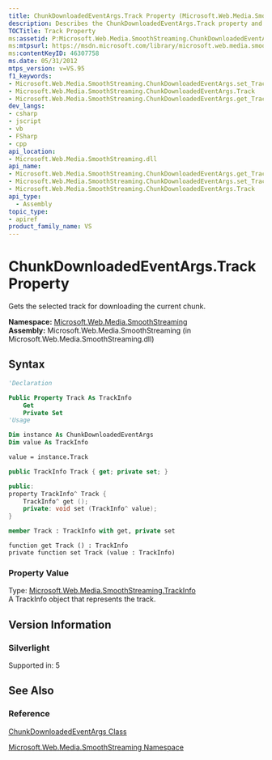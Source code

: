 ```yaml
---
title: ChunkDownloadedEventArgs.Track Property (Microsoft.Web.Media.SmoothStreaming)
description: Describes the ChunkDownloadedEventArgs.Track property and details its syntax, property value, and Silverlight information.
TOCTitle: Track Property
ms:assetid: P:Microsoft.Web.Media.SmoothStreaming.ChunkDownloadedEventArgs.Track
ms:mtpsurl: https://msdn.microsoft.com/library/microsoft.web.media.smoothstreaming.chunkdownloadedeventargs.track(v=VS.95)
ms:contentKeyID: 46307758
ms.date: 05/31/2012
mtps_version: v=VS.95
f1_keywords:
- Microsoft.Web.Media.SmoothStreaming.ChunkDownloadedEventArgs.set_Track
- Microsoft.Web.Media.SmoothStreaming.ChunkDownloadedEventArgs.Track
- Microsoft.Web.Media.SmoothStreaming.ChunkDownloadedEventArgs.get_Track
dev_langs:
- csharp
- jscript
- vb
- FSharp
- cpp
api_location:
- Microsoft.Web.Media.SmoothStreaming.dll
api_name:
- Microsoft.Web.Media.SmoothStreaming.ChunkDownloadedEventArgs.get_Track
- Microsoft.Web.Media.SmoothStreaming.ChunkDownloadedEventArgs.set_Track
- Microsoft.Web.Media.SmoothStreaming.ChunkDownloadedEventArgs.Track
api_type:
  - Assembly
topic_type:
- apiref
product_family_name: VS
---
```


# ChunkDownloadedEventArgs.Track Property

Gets the selected track for downloading the current chunk.

**Namespace:**  [Microsoft.Web.Media.SmoothStreaming](microsoft-web-media-smoothstreaming-namespace_1.md)  
**Assembly:**  Microsoft.Web.Media.SmoothStreaming (in Microsoft.Web.Media.SmoothStreaming.dll)

## Syntax

```vb
'Declaration

Public Property Track As TrackInfo
    Get
    Private Set
'Usage

Dim instance As ChunkDownloadedEventArgs
Dim value As TrackInfo

value = instance.Track
```

```csharp
public TrackInfo Track { get; private set; }
```

```cpp
public:
property TrackInfo^ Track {
    TrackInfo^ get ();
    private: void set (TrackInfo^ value);
}
```

``` fsharp
member Track : TrackInfo with get, private set
```

```jscript
function get Track () : TrackInfo
private function set Track (value : TrackInfo)
```

### Property Value

Type: [Microsoft.Web.Media.SmoothStreaming.TrackInfo](trackinfo-class-microsoft-web-media-smoothstreaming_1.md)  
A TrackInfo object that represents the track.

## Version Information

### Silverlight

Supported in: 5  

## See Also

### Reference

[ChunkDownloadedEventArgs Class](chunkdownloadedeventargs-class-microsoft-web-media-smoothstreaming.md)

[Microsoft.Web.Media.SmoothStreaming Namespace](microsoft-web-media-smoothstreaming-namespace_1.md)
